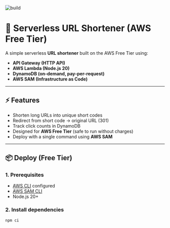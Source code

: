 ![build](https://github.com/Shiven14/url-shortener/actions/workflows/ci.yml/badge.svg)

# 🚀 Serverless URL Shortener (AWS Free Tier)

A simple serverless **URL shortener** built on the AWS Free Tier using:

- **API Gateway (HTTP API)**
- **AWS Lambda (Node.js 20)**
- **DynamoDB (on-demand, pay-per-request)**
- **AWS SAM (Infrastructure as Code)**

---

## ⚡ Features
- Shorten long URLs into unique short codes
- Redirect from short code → original URL (301)
- Track click counts in DynamoDB
- Designed for **AWS Free Tier** (safe to run without charges)
- Deploy with a single command using **AWS SAM**

---

## 📦 Deploy (Free Tier)

### 1. Prerequisites
- [AWS CLI](https://docs.aws.amazon.com/cli/latest/userguide/getting-started-install.html) configured  
- [AWS SAM CLI](https://docs.aws.amazon.com/serverless-application-model/latest/developerguide/install-sam-cli.html)  
- Node.js 20+  

### 2. Install dependencies
```bash
npm ci

